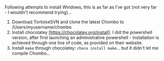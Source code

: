 Following attempts to install Windows, this is as far as I've got (not very far - I wouldn't recommend trying)...

1. Download TortoiseSVN and clone the latest Chombo to /Users/myusername/chombo
2. Install chocolatey [https://chocolatey.org/install]. I did the powershell version, after first launching an administrative powershell - installation is achieved through one line of code, as provided on their website.
3. Install `make` through chocolatey: `choco install make`... but it didn't let me compile Chombo...


